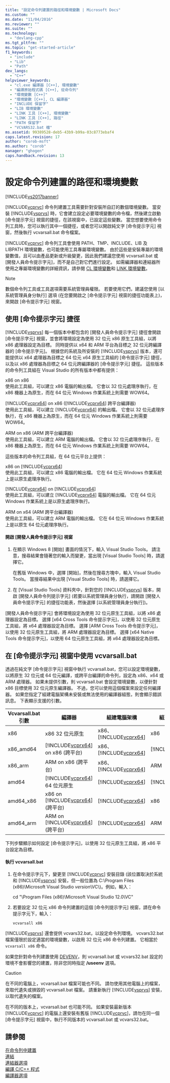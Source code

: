 ```yaml
---
title: "設定命令列建置的路徑和環境變數 | Microsoft Docs"
ms.custom: ""
ms.date: "11/04/2016"
ms.reviewer: ""
ms.suite: ""
ms.technology: 
  - "devlang-cpp"
ms.tgt_pltfrm: ""
ms.topic: "get-started-article"
f1_keywords: 
  - "include"
  - "Lib"
  - "Path"
dev_langs: 
  - "C++"
helpviewer_keywords: 
  - "cl.exe 編譯器 [C++], 環境變數"
  - "編譯原始程式碼 [C++], 從命令列"
  - "環境變數 [C++]"
  - "環境變數 [C++], CL 編譯器"
  - "INCLUDE 保留字"
  - "LIB 環境變數"
  - "LINK 工具 [C++], 環境變數"
  - "LINK 工具 [C++], 路徑"
  - "PATH 保留字"
  - "VCVARS32.bat 檔"
ms.assetid: 99389528-deb5-43b9-b99a-03c8773ebaf4
caps.latest.revision: 17
author: "corob-msft"
ms.author: "corob"
manager: "ghogen"
caps.handback.revision: 13
---
```

# 設定命令列建置的路徑和環境變數
[!INCLUDE[vs2017banner](../assembler/inline/includes/vs2017banner.md)]

[!INCLUDE[vcprvc](../build/includes/vcprvc_md.md)] 命令列建置工具需要針對安裝所自訂的數個環境變數。  當安裝 [!INCLUDE[vsprvs](../assembler/masm/includes/vsprvs_md.md)] 時，它會建立設定必要環境變數的命令檔，然後建立啟動 \[命令提示字元\] 視窗的捷徑，在該視窗中，已設定這些變數。  當您想要使用命令列工具時，您可以執行其中一個捷徑，或者您可以開啟純文字 \[命令提示字元\] 視窗，然後執行 vcvarsall.bat 命令檔案。  
  
 [!INCLUDE[vcprvc](../build/includes/vcprvc_md.md)] 命令列工具會使用 PATH、TMP、INCLUDE、LIB 及 LIBPATH 環境變數，也可能使用工具專屬環境變數。  由於這些是安裝專屬的環境變數值，且可以由產品更新或升級變更，因此我們建議您使用 vcvarsall.bat 或 \[開發人員命令提示字元\]，而不是自己對它們進行設定。  如需編譯器和連結器所使用之專屬環境變數的詳細資訊，請參閱 [CL 環境變數](../build/reference/cl-environment-variables.md)和 [LINK 環境變數](../build/reference/link-environment-variables.md)。  
  
> [!NOTE]
>  數個命令列工具或工具選項需要系統管理員權限。  若要使用它們，建議您使用 \[以系統管理員身分執行\] 選項 \(在您要開啟之 \[命令提示字元\] 視窗的捷徑功能表上\)，來開啟 \[命令提示字元\] 視窗。  
  
## 使用 \[命令提示字元\] 捷徑  
 [!INCLUDE[vsprvs](../assembler/masm/includes/vsprvs_md.md)] 每一個版本中都包含的 \[開發人員命令提示字元\] 捷徑會開啟 \[命令提示字元\] 視窗，並會將環境設定為使用 32 位元 x86 原生工具組，以將 x86 處理器設定為目標。  同時提供以 x64 和 ARM 平台為目標之 32 位元跨編譯器的 \[命令提示字元\]。  根據您的系統及所安裝的 [!INCLUDE[vsprvs](../assembler/masm/includes/vsprvs_md.md)] 版本，還可能提供以 x64 處理器為目標之 64 位元 x64 原生工具組的 \[命令提示字元\] 捷徑，以及以 x86 處理器為目標之 64 位元跨編譯器的 \[命令提示字元\] 捷徑。  這些版本的命令列工具組在 Visual Studio 的所有版本中都有提供：  
  
 x86 on x86  
 使用此工具組，可以建立 x86 電腦的輸出檔。  它會以 32 位元處理序執行，在 x86 機器上為原生，而在 64 位元 Windows 作業系統上則需要 WOW64。  
  
 [!INCLUDE[vcprx64](../assembler/inline/includes/vcprx64_md.md)] on x86 \([!INCLUDE[vcprx64](../assembler/inline/includes/vcprx64_md.md)] 跨平台編譯器\)  
 使用此工具組，可以建立 [!INCLUDE[vcprx64](../assembler/inline/includes/vcprx64_md.md)] 的輸出檔。  它會以 32 位元處理序執行，在 x86 機器上為原生，而在 64 位元 Windows 作業系統上則需要 WOW64。  
  
 ARM on x86 \(ARM 跨平台編譯器\)  
 使用此工具組，可以建立 ARM 電腦的輸出檔。  它會以 32 位元處理序執行，在 x86 機器上為原生，而在 64 位元 Windows 作業系統上則需要 WOW64。  
  
 這些版本的命令列工具組，在 64 位元平台上提供：  
  
 x86 on [!INCLUDE[vcprx64](../assembler/inline/includes/vcprx64_md.md)]  
 使用此工具組，可以建立 x86 電腦的輸出檔。  它在 64 位元 Windows 作業系統上是以原生處理序執行。  
  
 [!INCLUDE[vcprx64](../assembler/inline/includes/vcprx64_md.md)] on [!INCLUDE[vcprx64](../assembler/inline/includes/vcprx64_md.md)]  
 使用此工具組，可以建立 [!INCLUDE[vcprx64](../assembler/inline/includes/vcprx64_md.md)] 電腦的輸出檔。  它在 64 位元 Windows 作業系統上是以原生處理序執行。  
  
 ARM on x64 \(ARM 跨平台編譯器\)  
 使用此工具組，可以建立 ARM 電腦的輸出檔。  它在 64 位元 Windows 作業系統上是以原生 64 位元處理序執行。  
  
#### 開啟 \[開發人員命令提示字元\] 視窗  
  
1.  在顯示 Windows 8 \[開始\] 畫面的情況下，輸入 Visual Studio Tools。  請注意，搜尋結果會隨著您的輸入而變更，當出現 \[Visual Studio Tools\] 時，請選擇它。  
  
     在舊版 Windows 中，選擇 \[開始\]，然後在搜尋方塊中，輸入 Visual Studio Tools。  當搜尋結果中出現 \[Visual Studio Tools\] 時，請選擇它。  
  
2.  在 \[Visual Studio Tools\] 資料夾中，針對您的 [!INCLUDE[vsprvs](../assembler/masm/includes/vsprvs_md.md)] 版本，開啟 \[開發人員命令列提示字元\]   \(若要以系統管理員身分執行，請開啟 \[開發人員命令提示字元\] 的捷徑功能表，然後選擇 \[以系統管理員身分執行\]\)。  
  
 \[開發人員命令提示字元\] 會將環境設定為使用 32 位元原生工具組，以將 x86 處理器設定為目標。  選擇 \[x64 Cross Tools 命令提示字元\]，以使用 32 位元原生工具組，將 x64 處理器設定為目標。  選擇 \[ARM Cross Tools 命令提示字元\]，以使用 32 位元原生工具組，將 ARM 處理器設定為目標。  選擇 \[x64 Native Tools 命令提示字元\]，以使用 64 位元原生工具組，將 x64 處理器設定為目標。  
  
## 在 \[命令提示字元\] 視窗中使用 vcvarsall.bat  
 透過在純文字 \[命令提示字元\] 視窗中執行 vcvarsall.bat，您可以設定環境變數，以將原生 32 位元或 64 位元編譯，或跨平台編譯的命令列，設定為  x86、x64 或 ARM 處理器。  如果未提供引數，則 vcvarsall.bat 會設定環境變數，以便針對 x86 目標使用 32 位元原生編譯器。  不過，您可以使用這個檔案來設定任何編譯器。  如果您指定了組建電腦架構未安裝或無法使用的編譯器組態，則會顯示錯誤訊息。  下表顯示支援的引數。  
  
|Vcvarsall.bat 引數|編譯器|組建電腦架構|組建輸出架構|  
|----------------------|---------|------------|------------|  
|x86|x86 32 位元原生|x86、[!INCLUDE[vcprx64](../assembler/inline/includes/vcprx64_md.md)]|x86|  
|x86\_amd64|[!INCLUDE[vcprx64](../assembler/inline/includes/vcprx64_md.md)] on x86 \(跨平台\)|x86、[!INCLUDE[vcprx64](../assembler/inline/includes/vcprx64_md.md)]|[!INCLUDE[vcprx64](../assembler/inline/includes/vcprx64_md.md)]|  
|x86\_arm|ARM on x86 \(跨平台\)|x86、[!INCLUDE[vcprx64](../assembler/inline/includes/vcprx64_md.md)]|ARM|  
|amd64|[!INCLUDE[vcprx64](../assembler/inline/includes/vcprx64_md.md)] 64 位元原生|[!INCLUDE[vcprx64](../assembler/inline/includes/vcprx64_md.md)]|[!INCLUDE[vcprx64](../assembler/inline/includes/vcprx64_md.md)]|  
|amd64\_x86|x86 on [!INCLUDE[vcprx64](../assembler/inline/includes/vcprx64_md.md)] \(跨平台\)|[!INCLUDE[vcprx64](../assembler/inline/includes/vcprx64_md.md)]|x86|  
|amd64\_arm|ARM on [!INCLUDE[vcprx64](../assembler/inline/includes/vcprx64_md.md)] \(跨平台\)|[!INCLUDE[vcprx64](../assembler/inline/includes/vcprx64_md.md)]|ARM|  
  
 下列步驟顯示如何設定 \[命令提示字元\]，以使用 32 位元原生工具組，將 x86 平台設定為目標。  
  
#### 執行 vcvarsall.bat  
  
1.  在命令提示字元下，變更至 [!INCLUDE[vcprvc](../build/includes/vcprvc_md.md)] 安裝目錄   \(該位置取決於系統和 [!INCLUDE[vsprvs](../assembler/masm/includes/vsprvs_md.md)] 安裝，但一般位置為 C:\\Program Files \(x86\)\\Microsoft Visual Studio *version*\\VC\\\)。例如，輸入：  
  
     cd "\\Program Files \(x86\)\\Microsoft Visual Studio 12.0\\VC"  
  
2.  若要設定 32 位元 x86 命令列建置的這個 \[命令列提示字元\] 視窗，請在命令提示字元下，輸入：  
  
     `vcvarsall x86`  
  
 [!INCLUDE[vsprvs](../assembler/masm/includes/vsprvs_md.md)] 還會提供 vcvars32.bat，以設定命令列環境。  vcvars32.bat 檔案僅限於設定適當的環境變數，以啟用 32 位元 x86 命令列建置。  它相當於 `vcvarsall x86` 命令。  
  
 如果您針對命令列建置使用 [DEVENV](../Topic/Devenv%20Command%20Line%20Switches.md)，則 vcvarsall.bat 或 vcvars32.bat 設定的環境不會影響您的建置，除非您同時指定 **\/useenv** 選項。  
  
> [!CAUTION]
>  在不同的電腦上，vcvarsall.bat 檔案可能也不同。  請勿使用其他電腦上的檔案，來取代遺失或損毀的 vcvarsall.bat 檔案。  請重新執行 [!INCLUDE[vsprvs](../assembler/masm/includes/vsprvs_md.md)] 安裝，以取代遺失的檔案。  
>   
>  在不同的版本上，vcvarsall.bat 也可能不同。  如果安裝最新版本 [!INCLUDE[vcprvc](../build/includes/vcprvc_md.md)] 的電腦上還安裝有舊版 [!INCLUDE[vcprvc](../build/includes/vcprvc_md.md)]，請勿在同一個 \[命令提示字元\] 視窗中，執行不同版本的 vcvarsall.bat 或 vcvars32.bat。  
  
## 請參閱  
 [在命令列中建置](../build/building-on-the-command-line.md)   
 [連結](../build/reference/linking.md)   
 [連結器選項](../build/reference/linker-options.md)   
 [編譯 C\/C\+\+ 程式](../build/reference/compiling-a-c-cpp-program.md)   
 [編譯器選項](../build/reference/compiler-options.md)